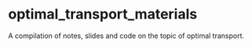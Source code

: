 # optimal_transport_materials
A compilation of notes, slides and code on the topic of optimal transport.

